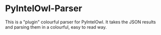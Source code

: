 # PyIntelOwl-Parser
This is a "plugin" colourful parser for PyIntelOwl. It takes the JSON results and parsing them in a colourful, easy to read way. 
